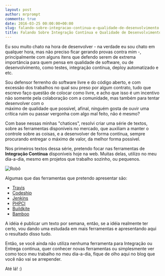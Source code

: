 ```yaml
---
layout: post
author: mrprompt
comments: true
date: 2016-03-25 00:00:00+00:00
slug: falando-sobre-integracao-continua-e-qualidade-de-desenvolvimento
title: Falando Sobre Integração Contínua e Qualidade de Desenvolvimento
---  
```


Eu sou muito chato na hora de desenvolver - na verdade eu sou chato em qualquer hora, mas não preciso 
ficar gerando provas contra mim -, principalmente com alguns ítens que defendo serem de extrema 
importância para quem pensa em qualidade de software, ou de desenvolvimento, como testes, integração 
contínua, deploy automatizado e etc.

Sou defensor ferrenho do software livre e do código aberto, e com excessão dos trabalhos no qual sou 
preso por algum contrato, tudo que escrevo faço questão de colocar como livre, e acho que isso é um 
incentivo não somente pela colaboração com a comunidade, mas também para tentar desenvolver com o   
máximo de qualidade que possível, afinal, ninguém gosta de ouvir uma crítica ruim ou passar vergonha 
com algo mal feito, não é mesmo?

Com base nessas minhas "chatices", resolvi criar uma série de textos, sobre as ferramentas disponíveis 
no mercado, que auxiliam a manter o controle sobre as coisas, e a desenvolver de forma contínua, sempre 
procurando entregar o máximo de valor, da melhor forma possível.

Nos primeiros textos dessa série, pretendo focar nas ferramentas de **Integração Contínua** disponíveis 
hoje na web. Muitas delas, utilizo no meu dia-a-dia, mesmo em projetos que trabalho sozinho, ou pequenos.

<img src="{{ site.baseurl }}/upload/robo.jpg" class="img img-responsive" alt="Robô" title="Robô de CI">

Algumas que das ferramentas que pretendo apresentar são:

- [Travis](https://travis-ci.org/)
- [Codeship](https://codeship.com/)
- [Jenkins](https://jenkins.io/)
- [PHPCI](https://www.phptesting.org/)
- [Buildkite](https://buildkite.com/)
- [Bamboo](https://www.atlassian.com/software/bamboo)

A idéia é publicar um texto por semana, então, se a idéia realmente ter certo, vou dando uma estudada 
em mais ferramentas e apresentando aqui o resultado disso tudo.

Então, se você ainda não utiliza nenhuma ferramenta para Integração ou Entrega contínua, quer conhecer 
novas ferramentas ou simplesmente ver como toco meu trabalho no meu dia-a-dia, fique de olho aqui no blog 
que você não vai se arrepender.

Até lá! :)